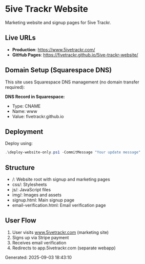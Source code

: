 ﻿# 5ive Trackr Website

Marketing website and signup pages for 5ive Trackr.

## Live URLs
- **Production**: https://www.5ivetrackr.com/
- **GitHub Pages**: https://fivetrackr.github.io/5ive-trackr-website/

## Domain Setup (Squarespace DNS)
This site uses Squarespace DNS management (no domain transfer required):

**DNS Record in Squarespace:**
- Type: CNAME
- Name: www
- Value: fivetrackr.github.io

## Deployment
Deploy using:
```powershell
.\deploy-website-only.ps1 -CommitMessage "Your update message"
```

## Structure
- /: Website root with signup and marketing pages
- css/: Stylesheets
- js/: JavaScript files  
- img/: Images and assets
- signup.html: Main signup page
- email-verification.html: Email verification page

## User Flow
1. User visits www.5ivetrackr.com (marketing site)
2. Signs up via Stripe payment
3. Receives email verification  
4. Redirects to app.5ivetrackr.com (separate webapp)

Generated: 2025-09-03 18:43:10
